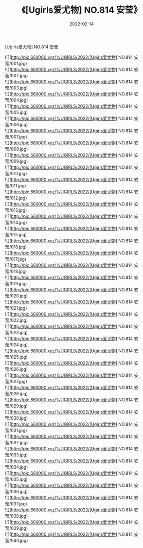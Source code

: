 ﻿---
layout: post
title:  《[Ugirls爱尤物] NO.814 安莹》
date:   2022-02-14
img: http://pic.660000.xyz/1:/UGIRLS/2022/[Ugirls爱尤物] NO.814 安莹/000.jpg
categories: [美女, 清纯, 唯美]
---

[Ugirls爱尤物] NO.814 安莹

 ![](http://pic.660000.xyz/1:/UGIRLS/2022/[Ugirls爱尤物] NO.814 安莹/001.jpg) <br>![](http://pic.660000.xyz/1:/UGIRLS/2022/[Ugirls爱尤物] NO.814 安莹/002.jpg) <br>![](http://pic.660000.xyz/1:/UGIRLS/2022/[Ugirls爱尤物] NO.814 安莹/003.jpg) <br>![](http://pic.660000.xyz/1:/UGIRLS/2022/[Ugirls爱尤物] NO.814 安莹/004.jpg) <br>![](http://pic.660000.xyz/1:/UGIRLS/2022/[Ugirls爱尤物] NO.814 安莹/005.jpg) <br>![](http://pic.660000.xyz/1:/UGIRLS/2022/[Ugirls爱尤物] NO.814 安莹/006.jpg) <br>![](http://pic.660000.xyz/1:/UGIRLS/2022/[Ugirls爱尤物] NO.814 安莹/007.jpg) <br>![](http://pic.660000.xyz/1:/UGIRLS/2022/[Ugirls爱尤物] NO.814 安莹/008.jpg) <br>![](http://pic.660000.xyz/1:/UGIRLS/2022/[Ugirls爱尤物] NO.814 安莹/009.jpg) <br>![](http://pic.660000.xyz/1:/UGIRLS/2022/[Ugirls爱尤物] NO.814 安莹/010.jpg) <br>![](http://pic.660000.xyz/1:/UGIRLS/2022/[Ugirls爱尤物] NO.814 安莹/011.jpg) <br>![](http://pic.660000.xyz/1:/UGIRLS/2022/[Ugirls爱尤物] NO.814 安莹/012.jpg) <br>![](http://pic.660000.xyz/1:/UGIRLS/2022/[Ugirls爱尤物] NO.814 安莹/013.jpg) <br>![](http://pic.660000.xyz/1:/UGIRLS/2022/[Ugirls爱尤物] NO.814 安莹/014.jpg) <br>![](http://pic.660000.xyz/1:/UGIRLS/2022/[Ugirls爱尤物] NO.814 安莹/015.jpg) <br>![](http://pic.660000.xyz/1:/UGIRLS/2022/[Ugirls爱尤物] NO.814 安莹/016.jpg) <br>![](http://pic.660000.xyz/1:/UGIRLS/2022/[Ugirls爱尤物] NO.814 安莹/017.jpg) <br>![](http://pic.660000.xyz/1:/UGIRLS/2022/[Ugirls爱尤物] NO.814 安莹/018.jpg) <br>![](http://pic.660000.xyz/1:/UGIRLS/2022/[Ugirls爱尤物] NO.814 安莹/019.jpg) <br>![](http://pic.660000.xyz/1:/UGIRLS/2022/[Ugirls爱尤物] NO.814 安莹/020.jpg) <br>![](http://pic.660000.xyz/1:/UGIRLS/2022/[Ugirls爱尤物] NO.814 安莹/021.jpg) <br>![](http://pic.660000.xyz/1:/UGIRLS/2022/[Ugirls爱尤物] NO.814 安莹/022.jpg) <br>![](http://pic.660000.xyz/1:/UGIRLS/2022/[Ugirls爱尤物] NO.814 安莹/023.jpg) <br>![](http://pic.660000.xyz/1:/UGIRLS/2022/[Ugirls爱尤物] NO.814 安莹/024.jpg) <br>![](http://pic.660000.xyz/1:/UGIRLS/2022/[Ugirls爱尤物] NO.814 安莹/025.jpg) <br>![](http://pic.660000.xyz/1:/UGIRLS/2022/[Ugirls爱尤物] NO.814 安莹/026.jpg) <br>![](http://pic.660000.xyz/1:/UGIRLS/2022/[Ugirls爱尤物] NO.814 安莹/027.jpg) <br>![](http://pic.660000.xyz/1:/UGIRLS/2022/[Ugirls爱尤物] NO.814 安莹/028.jpg) <br>![](http://pic.660000.xyz/1:/UGIRLS/2022/[Ugirls爱尤物] NO.814 安莹/029.jpg) <br>![](http://pic.660000.xyz/1:/UGIRLS/2022/[Ugirls爱尤物] NO.814 安莹/030.jpg) <br>![](http://pic.660000.xyz/1:/UGIRLS/2022/[Ugirls爱尤物] NO.814 安莹/031.jpg) <br>![](http://pic.660000.xyz/1:/UGIRLS/2022/[Ugirls爱尤物] NO.814 安莹/032.jpg) <br>![](http://pic.660000.xyz/1:/UGIRLS/2022/[Ugirls爱尤物] NO.814 安莹/033.jpg) <br>![](http://pic.660000.xyz/1:/UGIRLS/2022/[Ugirls爱尤物] NO.814 安莹/034.jpg) <br>![](http://pic.660000.xyz/1:/UGIRLS/2022/[Ugirls爱尤物] NO.814 安莹/035.jpg) <br>![](http://pic.660000.xyz/1:/UGIRLS/2022/[Ugirls爱尤物] NO.814 安莹/036.jpg) <br>![](http://pic.660000.xyz/1:/UGIRLS/2022/[Ugirls爱尤物] NO.814 安莹/037.jpg) <br>![](http://pic.660000.xyz/1:/UGIRLS/2022/[Ugirls爱尤物] NO.814 安莹/038.jpg) <br>![](http://pic.660000.xyz/1:/UGIRLS/2022/[Ugirls爱尤物] NO.814 安莹/039.jpg) <br>![](http://pic.660000.xyz/1:/UGIRLS/2022/[Ugirls爱尤物] NO.814 安莹/040.jpg) <br>
